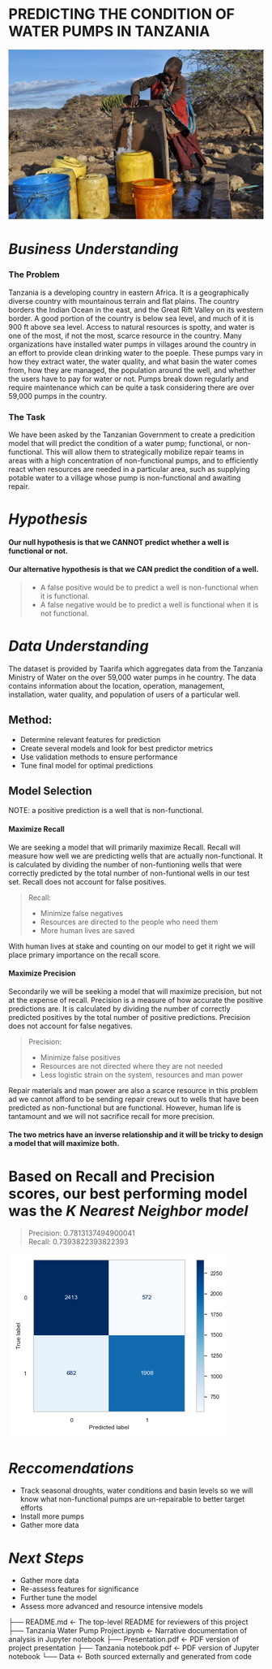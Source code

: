 # PREDICTING THE CONDITION OF WATER PUMPS IN TANZANIA

![](Data/filling_many.jpeg)

# *Business Understanding*

### The Problem

Tanzania is a developing country in eastern Africa. It is a geographically diverse country with mountainous terrain and flat plains. The country borders the Indian Ocean in the east, and the Great Rift Valley on its western border. A good portion of the country is below sea level, and much of it is 900 ft above sea level. Access to natural resources is spotty, and water is one of the most, if not the most, scarce resource in the country. Many organizations have installed water pumps in villages around the country in an effort to provide clean drinking water to the poeple. These pumps vary in how they extract water, the water quality, and what basin the water comes from, how they are managed, the population around the well, and whether the users have to pay for water or not. Pumps break down regularly and require maintenance which can be quite a task considering there are over 59,000 pumps in the country.

### The Task
We have been asked by the Tanzanian Government to create a predicition model that will predict the condition of a water pump; functional, or non-functional. This will allow them to strategically mobilize repair teams in areas with a high concentration of non-functional pumps, and to efficiently react when resources are needed in a particular area, such as supplying potable water to a village whose pump is non-functional and awaiting repair.

# *Hypothesis*

#### Our null hypothesis is that we CANNOT predict whether a well is functional or not.

#### Our alternative hypothesis is that we CAN predict the condition of a well.

> - A false positive would be to predict a well is non-functional when it is functional.   
> - A false negative would be to predict a well is functional when it is not functional.

# *Data Understanding*

The dataset is provided by Taarifa which aggregates data from the Tanzania Ministry of Water on the over 59,000 water pumps in he country. The data contains information about the location, operation, management, installation, water quality, and population of users of a particular well.

## Method:
- Determine relevant features for prediction
- Create several models and look for best predictor metrics
- Use validation methods to ensure performance
- Tune final model for optimal predictions

## Model Selection

NOTE: a positive prediction is a well that is non-functional. 

#### Maximize Recall
We are seeking a model that will primarily maximize Recall. Recall will measure how well we are predicting wells that are actually non-functional. It is calculated by dividing the number of non-funtioning wells that were correctly predicted by the total number of non-funtional wells in our test set. Recall does not account for false positives.

> Recall:
> - Minimize false negatives
> - Resources are directed to the people who need them 
> - More human lives are saved

With human lives at stake and counting on our model to get it right we will place primary importance on the recall score.

#### Maximize Precision
Secondarily we will be seeking a model that will maximize precision, but not at the expense of recall. Precision is a measure of how accurate the positive predictions are. It is calculated by dividing the number of correctly predicted positives by the total number of positive predictions. Precision does not account for false negatives.

> Precision:
> - Minimize false positives
> - Resources are not directed where they are not needed
> - Less logistic strain on the system, resources and man power

Repair materials and man power are also a scarce resource in this problem ad we cannot afford to be sending repair crews out to wells that have been predicted as non-functional but are functional. However, human life is tantamount and we will not sacrifice recall for more precision.

#### The two metrics have an inverse relationship and it will be tricky to design a model that will maximize both.

# Based on Recall and Precision scores, our best performing model was the *K Nearest Neighbor model*

> Precision: 0.7813137494900041    
> Recall: 0.7393822393822393

![](Data/final_confusion_matrix.png)

# *Reccomendations*

- Track seasonal droughts, water conditions and basin levels so we will know what non-functional pumps are un-repairable to better target efforts
- Install more pumps
- Gather more data

# *Next Steps*
- Gather more data
- Re-assess features for significance
- Further tune the model
- Assess more advanced and resource intensive models


├── README.md                           <- The top-level README for reviewers of this project
├── Tanzania Water Pump Project.ipynb   <- Narrative documentation of analysis in Jupyter notebook
├── Presentation.pdf                    <- PDF version of project presentation
├── Tanzania notebook.pdf               <- PDF version of Jupyter notebook
└── Data                                <- Both sourced externally and generated from code
